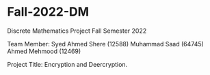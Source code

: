 # Fall-2022-DM
Discrete Mathematics Project Fall Semester 2022

Team Member:
Syed Ahmed Shere (12588)
Muhammad Saad (64745)
Ahmed Mehmood (12469)

Project Title:
Encryption and Deercryption.
